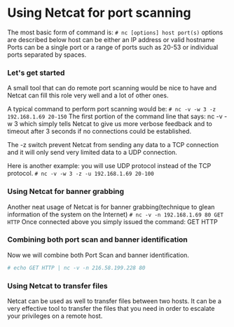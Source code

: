# Using Netcat for port scanning
The most basic form of command is:
`# nc [options] host port(s)`
options are described below
host can be either an IP address or valid hostname
Ports can be a single port or a range of ports such as 20-53 or individual ports separated by spaces.

### Let's get started
A small tool that can do remote port scanning would be nice to have and Netcat can fill this role very well and a lot of other ones.

A typical command to perform port scanning would be:
`# nc -v -w 3 -z 192.168.1.69 20-150`
The first portion of the command line that says: nc -v -w 3 which simply tells Netcat to give us more verbose feedback and to timeout after 3 seconds if no connections could be established.

The -z switch prevent Netcat from sending any data to a TCP connection and it will only send very limited data to a UDP connection.

Here is another example: you will use UDP protocol instead of the TCP protocol.
`# nc -v -w 3 -z -u 192.168.1.69 20-100`

### Using Netcat for banner grabbing
Another neat usage of Netcat is for banner grabbing(technique to glean information of the system on the Internet)
`# nc -v -n 192.168.1.69 80
GET HTTP`
Once connected above you simply issued the command: GET HTTP

### Combining both port scan and banner identification
Now we will combine both Port Scan and banner identification.
```bash
# echo GET HTTP | nc -v -n 216.58.199.228 80
```

### Using Netcat to transfer files
Netcat can be used as well to transfer files between two hosts. It can be a very effective tool to transfer the files that you need in order to escalate your privileges on a remote host.
<!--stackedit_data:
eyJoaXN0b3J5IjpbMTczNTgzNjE3OSw1Nzg1OTM4NDIsMTE5OT
I1Mzk3MCw5NDYwMjIzMjMsMTM3Mjk4NjIwMF19
-->